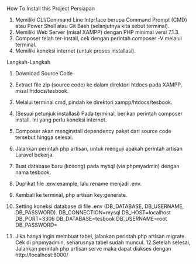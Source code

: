 How To Install this Project
Persiapan
1. Memiliki CLI/Command Line Interface berupa Command Prompt (CMD) atau Power Shell atau Git Bash (selanjutnya kita sebut terminal).
2. Memiliki Web Server (misal XAMPP) dengan PHP minimal versi 7.1.3.
3. Composer telah ter-install, cek dengan perintah composer -V melalui terminal.
4. Memiliki koneksi internet (untuk proses installasi).

Langkah-Langkah

1. Download Source Code
2. Extract file zip (source code) ke dalam direktori htdocs pada XAMPP, misal htdocs/tesbook.
3. Melalui terminal cmd, pindah ke direktori xampp/htdocs/tesbook.
4. (Sesuai petunjuk installasi) Pada terminal, berikan perintah composer install. Ini yang perlu koneksi internet.
5. Composer akan menginstall dependency paket dari source code tersebut hingga selesai.
6. Jalankan perintah php artisan, untuk menguji apakah perintah artisan Laravel bekerja.
7. Buat database baru (kosong) pada mysql (via phpmyadmin) dengan nama tesbook.
8. Duplikat file .env.example, lalu rename menjadi .env.
9. Kembali ke terminal, php artisan key:generate.
10. Setting koneksi database di file .env (DB_DATABASE, DB_USERNAME, DB_PASSWORD).
DB_CONNECTION=mysql
DB_HOST=localhost
DB_PORT=3306
DB_DATABASE=tesbook
DB_USERNAME=root
DB_PASSWORD=

11. Jika hanya ingin membuat tabel, jalankan perintah php artisan migrate. Cek di phpmyadmin, seharusnya tabel sudah muncul.
12.Setelah selesai, Jalankan perintah php artisan serve maka dapat diakses dengan http://localhost:8000/

